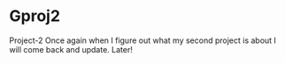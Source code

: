# Gproj2
Project-2
Once again when I figure out what my second project is about I will come back and update. Later!